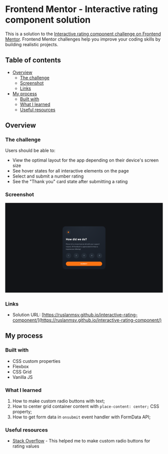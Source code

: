 # Frontend Mentor - Interactive rating component solution

This is a solution to the [Interactive rating component challenge on Frontend Mentor](https://www.frontendmentor.io/challenges/interactive-rating-component-koxpeBUmI). Frontend Mentor challenges help you improve your coding skills by building realistic projects. 

## Table of contents

- [Overview](#overview)
  - [The challenge](#the-challenge)
  - [Screenshot](#screenshot)
  - [Links](#links)
- [My process](#my-process)
  - [Built with](#built-with)
  - [What I learned](#what-i-learned)
  - [Useful resources](#useful-resources)

## Overview

### The challenge

Users should be able to:

- View the optimal layout for the app depending on their device's screen size
- See hover states for all interactive elements on the page
- Select and submit a number rating
- See the "Thank you" card state after submitting a rating

### Screenshot

![](./design/screenshot.png)

### Links

- Solution URL: [https://ruslanmsv.github.io/interactive-rating-component/](https://ruslanmsv.github.io/interactive-rating-component/)

## My process

### Built with

- CSS custom properties
- Flexbox
- CSS Grid
- Vanilla JS

### What I learned

1. How to make custom radio buttons with text;
2. How to center grid container content with `place-content: center;` CSS property;
3. How to get form data in `onsubmit` event handler with FormData API;

### Useful resources

- [Stack Overflow](https://stackoverflow.com/a/71610660) - This helped me to make custom radio buttons for rating values